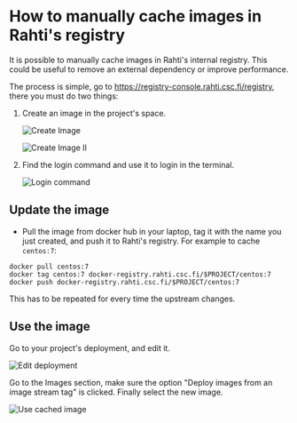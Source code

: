 # How to manually cache images in Rahti's registry

It is possible to manually cache images in Rahti's internal registry. This could be useful to remove an external dependency or improve performance.

The process is simple, go to <https://registry-console.rahti.csc.fi/registry>, there you must do two things:

1. Create an image in the project's space.

    ![Create Image](/cloud/rahti/img/create_image.png)

    ![Create Image II](/cloud/rahti/img/create_image2.png)

1. Find the login command and use it to login in the terminal.

    ![Login command](/cloud/rahti/img/login_registry.png)

## Update the image

* Pull the image from docker hub in your laptop, tag it with the name you just created, and push it to Rahti's registry. For example to cache `centos:7`:

```
docker pull centos:7
docker tag centos:7 docker-registry.rahti.csc.fi/$PROJECT/centos:7
docker push docker-registry.rahti.csc.fi/$PROJECT/centos:7
```

This has to be repeated for every time the upstream changes.

## Use the image

Go to your project's deployment, and edit it.

![Edit deployment](/cloud/rahti/img/edit_deployment.png)

Go to the Images section, make sure the option "Deploy images from an image stream tag" is clicked. Finally select the new image.

![Use cached image](/cloud/rahti/img/use_cached_image.png)
